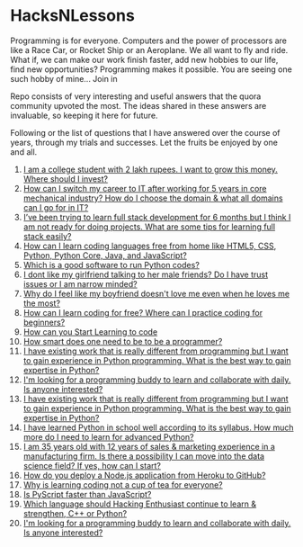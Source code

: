 # HacksNLessons
Programming is for everyone. Computers and the power of processors are like a Race Car, or Rocket Ship or an Aeroplane. We all want to fly and ride. What if, we can make our work finish faster, add new hobbies to our life, find new opportunities? Programming makes it possible. You are seeing one such hobby of mine... Join in

Repo consists of very interesting and useful answers that the quora community upvoted the most. The ideas shared in these answers are invaluable, so keeping it here for future.

Following or the list of questions that I have answered over the course of years, through my trials and successes. Let the fruits be enjoyed by one and all.

1. [I am a college student with 2 lakh rupees. I want to grow this money. Where should I invest?](/q_1.html)
2. [How can I switch my career to IT after working for 5 years in core mechanical industry? How do I choose the domain & what all domains can I go for in IT?](/q_2.html)
3. [I’ve been trying to learn full stack development for 6 months but I think I am not ready for doing projects. What are some tips for learning full stack easily?](/q_3.html)
4. [How can I learn coding languages free from home like HTML5, CSS, Python, Python Core, Java, and JavaScript?](/q_4.html)
5. [Which is a good software to run Python codes?](/q_5.html)
6. [I dont like my girlfriend talking to her male friends? Do I have trust issues or I am narrow minded?](/q_6.html)
7. [Why do I feel like my boyfriend doesn't love me even when he loves me the most?](/q_7.html)
8. [How can I learn coding for free? Where can I practice coding for beginners?](/q_8.html)
9. [How can you Start Learning to code](/q_9.html)
10. [How smart does one need to be to be a programmer?](/q_10.html)
11. [I have existing work that is really different from programming but I want to gain experience in Python programming. What is the best way to gain expertise in Python?](/q_11.html)
12. [I'm looking for a programming buddy to learn and collaborate with daily. Is anyone interested?](/q_12.html)
13. [I have existing work that is really different from programming but I want to gain experience in Python programming. What is the best way to gain expertise in Python?](/q_13.html)
14. [I have learned Python in school well according to its syllabus. How much more do I need to learn for advanced Python?](/q_14.html)
15. [I am 35 years old with 12 years of sales & marketing experience in a manufacturing firm. Is there a possibility I can move into the data science field? If yes, how can I start?](/q_15.html)
16. [How do you deploy a Node.js application from Heroku to GitHub?](/q_16.html)
17. [Why is learning coding not a cup of tea for everyone?](/q_17.html)
18. [Is PyScript faster than JavaScript?](/q_18.html)
19. [Which language should Hacking Enthusiast continue to learn & strengthen, C++ or Python?](/q_19.html)
20. [I'm looking for a programming buddy to learn and collaborate with daily. Is anyone interested?](/q_20.html)